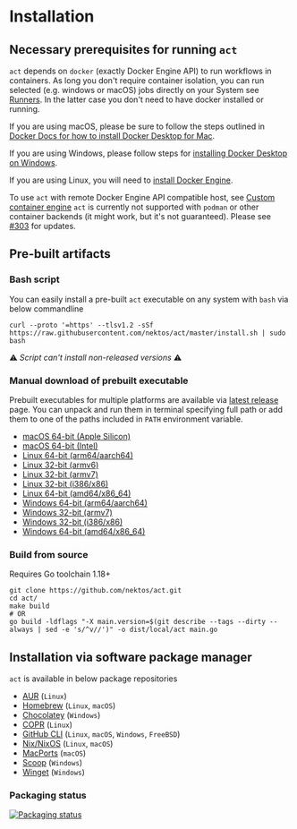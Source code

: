 # Installation

## Necessary prerequisites for running `act`

`act` depends on `docker` (exactly Docker Engine API) to run workflows in containers. As long you don't require container isolation, you can run selected (e.g. windows or macOS) jobs directly on your System see [Runners](../usage/runners.md). In the latter case you don't need to have docker installed or running.

If you are using macOS, please be sure to follow the steps outlined in [Docker Docs for how to install Docker Desktop for Mac](https://docs.docker.com/docker-for-mac/install/).

If you are using Windows, please follow steps for [installing Docker Desktop on Windows](https://docs.docker.com/docker-for-windows/install/).

If you are using Linux, you will need to [install Docker Engine](https://docs.docker.com/engine/install/).

To use `act` with remote Docker Engine API compatible host, see [Custom container engine](./../usage/custom_engine.md)
`act` is currently not supported with `podman` or other container backends (it might work, but it's not guaranteed).
Please see [#303](https://github.com/nektos/act/issues/303) for updates.

## Pre-built artifacts

### Bash script

You can easily install a pre-built `act` executable on any system with `bash` via below commandline

```shell
curl --proto '=https' --tlsv1.2 -sSf https://raw.githubusercontent.com/nektos/act/master/install.sh | sudo bash
```

⚠ *Script can't install non-released versions* ⚠

### Manual download of prebuilt executable

Prebuilt executables for multiple platforms are available via [latest release](https://github.com/nektos/act/releases/latest) page.
You can unpack and run them in terminal specifying full path or add them to one of the paths included in `PATH` environment variable.

- [macOS 64-bit (Apple Silicon)](https://github.com/nektos/act/releases/latest/download/act_Darwin_arm64.tar.gz)
- [macOS 64-bit (Intel)](https://github.com/nektos/act/releases/latest/download/act_Darwin_x86_64.tar.gz)
- [Linux 64-bit (arm64/aarch64)](https://github.com/nektos/act/releases/latest/download/act_Linux_arm64.tar.gz)
- [Linux 32-bit (armv6)](https://github.com/nektos/act/releases/latest/download/act_Linux_armv6.tar.gz)
- [Linux 32-bit (armv7)](https://github.com/nektos/act/releases/latest/download/act_Linux_armv7.tar.gz)
- [Linux 32-bit (i386/x86)](https://github.com/nektos/act/releases/latest/download/act_Linux_i386.tar.gz)
- [Linux 64-bit (amd64/x86_64)](https://github.com/nektos/act/releases/latest/download/act_Linux_x86_64.tar.gz)
- [Windows 64-bit (arm64/aarch64)](https://github.com/nektos/act/releases/latest/download/act_Windows_arm64.zip)
- [Windows 32-bit (armv7)](https://github.com/nektos/act/releases/latest/download/act_Windows_armv7.zip)
- [Windows 32-bit (i386/x86)](https://github.com/nektos/act/releases/latest/download/act_Windows_i386.zip)
- [Windows 64-bit (amd64/x86_64)](https://github.com/nektos/act/releases/latest/download/act_Windows_x86_64.zip)

### Build from source

Requires Go toolchain 1.18+

```shell
git clone https://github.com/nektos/act.git
cd act/
make build
# OR
go build -ldflags "-X main.version=$(git describe --tags --dirty --always | sed -e 's/^v//')" -o dist/local/act main.go
```

## Installation via software package manager

`act` is available in below package repositories

- [AUR](./aur.md) (`Linux`)
- [Homebrew](./homebrew.md) (`Linux`, `macOS`)
- [Chocolatey](./chocolatey.md) (`Windows`)
- [COPR](./copr.md) (`Linux`)
- [GitHub CLI](./gh.md) (`Linux`, `macOS`, `Windows`, `FreeBSD`)
- [Nix/NixOS](./nix.md) (`Linux`, `macOS`)
- [MacPorts](./macports.md) (`macOS`)
- [Scoop](./scoop.md) (`Windows`)
- [Winget](./winget.md) (`Windows`)

### Packaging status

[![Packaging status](https://repology.org/badge/vertical-allrepos/act-run-github-actions.svg)](https://repology.org/project/act-run-github-actions/versions)
